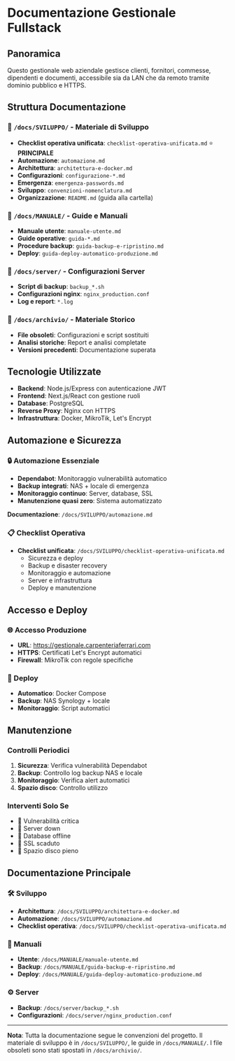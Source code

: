 # Documentazione Gestionale Fullstack

## Panoramica

Questo gestionale web aziendale gestisce clienti, fornitori, commesse, dipendenti e documenti, accessibile sia da LAN che da remoto tramite dominio pubblico e HTTPS.

## Struttura Documentazione

### 📁 `/docs/SVILUPPO/` - Materiale di Sviluppo
- **Checklist operativa unificata**: `checklist-operativa-unificata.md` ⭐ **PRINCIPALE**
- **Automazione**: `automazione.md`
- **Architettura**: `architettura-e-docker.md`
- **Configurazioni**: `configurazione-*.md`
- **Emergenza**: `emergenza-passwords.md`
- **Sviluppo**: `convenzioni-nomenclatura.md`
- **Organizzazione**: `README.md` (guida alla cartella)

### 📁 `/docs/MANUALE/` - Guide e Manuali
- **Manuale utente**: `manuale-utente.md`
- **Guide operative**: `guida-*.md`
- **Procedure backup**: `guida-backup-e-ripristino.md`
- **Deploy**: `guida-deploy-automatico-produzione.md`

### 📁 `/docs/server/` - Configurazioni Server
- **Script di backup**: `backup_*.sh`
- **Configurazioni nginx**: `nginx_production.conf`
- **Log e report**: `*.log`

### 📁 `/docs/archivio/` - Materiale Storico
- **File obsoleti**: Configurazioni e script sostituiti
- **Analisi storiche**: Report e analisi completate
- **Versioni precedenti**: Documentazione superata

## Tecnologie Utilizzate

- **Backend**: Node.js/Express con autenticazione JWT
- **Frontend**: Next.js/React con gestione ruoli
- **Database**: PostgreSQL
- **Reverse Proxy**: Nginx con HTTPS
- **Infrastruttura**: Docker, MikroTik, Let's Encrypt

## Automazione e Sicurezza

### 🔒 Automazione Essenziale
- **Dependabot**: Monitoraggio vulnerabilità automatico
- **Backup integrati**: NAS + locale di emergenza
- **Monitoraggio continuo**: Server, database, SSL
- **Manutenzione quasi zero**: Sistema automatizzato

**Documentazione**: `/docs/SVILUPPO/automazione.md`

### 📋 Checklist Operativa
- **Checklist unificata**: `/docs/SVILUPPO/checklist-operativa-unificata.md`
  - Sicurezza e deploy
  - Backup e disaster recovery
  - Monitoraggio e automazione
  - Server e infrastruttura
  - Deploy e manutenzione

## Accesso e Deploy

### 🌐 Accesso Produzione
- **URL**: https://gestionale.carpenteriaferrari.com
- **HTTPS**: Certificati Let's Encrypt automatici
- **Firewall**: MikroTik con regole specifiche

### 🚀 Deploy
- **Automatico**: Docker Compose
- **Backup**: NAS Synology + locale
- **Monitoraggio**: Script automatici

## Manutenzione

### Controlli Periodici
1. **Sicurezza**: Verifica vulnerabilità Dependabot
2. **Backup**: Controllo log backup NAS e locale
3. **Monitoraggio**: Verifica alert automatici
4. **Spazio disco**: Controllo utilizzo

### Interventi Solo Se
- 🔴 Vulnerabilità critica
- 🔴 Server down
- 🔴 Database offline
- 🔴 SSL scaduto
- 🔴 Spazio disco pieno

## Documentazione Principale

### 🛠️ Sviluppo
- **Architettura**: `/docs/SVILUPPO/architettura-e-docker.md`
- **Automazione**: `/docs/SVILUPPO/automazione.md`
- **Checklist operativa**: `/docs/SVILUPPO/checklist-operativa-unificata.md`

### 📖 Manuali
- **Utente**: `/docs/MANUALE/manuale-utente.md`
- **Backup**: `/docs/MANUALE/guida-backup-e-ripristino.md`
- **Deploy**: `/docs/MANUALE/guida-deploy-automatico-produzione.md`

### ⚙️ Server
- **Backup**: `/docs/server/backup_*.sh`
- **Configurazioni**: `/docs/server/nginx_production.conf`

---

**Nota**: Tutta la documentazione segue le convenzioni del progetto. Il materiale di sviluppo è in `/docs/SVILUPPO/`, le guide in `/docs/MANUALE/`. I file obsoleti sono stati spostati in `/docs/archivio/`.